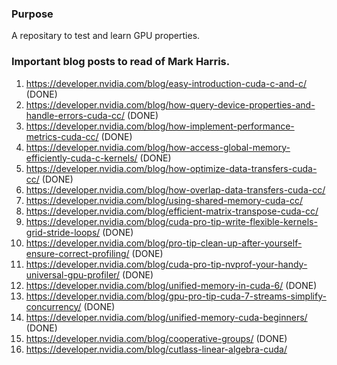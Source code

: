 ### Purpose
A repositary to test and learn GPU properties. 

### Important blog posts to read of Mark Harris.

1. https://developer.nvidia.com/blog/easy-introduction-cuda-c-and-c/ (DONE)
2. https://developer.nvidia.com/blog/how-query-device-properties-and-handle-errors-cuda-cc/ (DONE)
3. https://developer.nvidia.com/blog/how-implement-performance-metrics-cuda-cc/ (DONE)
4. https://developer.nvidia.com/blog/how-access-global-memory-efficiently-cuda-c-kernels/ (DONE)
5. https://developer.nvidia.com/blog/how-optimize-data-transfers-cuda-cc/ (DONE)
6. https://developer.nvidia.com/blog/how-overlap-data-transfers-cuda-cc/
7. https://developer.nvidia.com/blog/using-shared-memory-cuda-cc/
9. https://developer.nvidia.com/blog/efficient-matrix-transpose-cuda-cc/
10. https://developer.nvidia.com/blog/cuda-pro-tip-write-flexible-kernels-grid-stride-loops/ (DONE)
11. https://developer.nvidia.com/blog/pro-tip-clean-up-after-yourself-ensure-correct-profiling/ (DONE)
12. https://developer.nvidia.com/blog/cuda-pro-tip-nvprof-your-handy-universal-gpu-profiler/ (DONE)
13. https://developer.nvidia.com/blog/unified-memory-in-cuda-6/ (DONE)
14. https://developer.nvidia.com/blog/gpu-pro-tip-cuda-7-streams-simplify-concurrency/ (DONE)
15. https://developer.nvidia.com/blog/unified-memory-cuda-beginners/ (DONE)
16. https://developer.nvidia.com/blog/cooperative-groups/ (DONE)
17.  https://developer.nvidia.com/blog/cutlass-linear-algebra-cuda/
